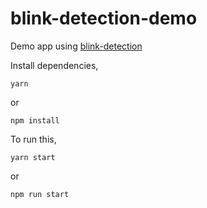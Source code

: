 # blink-detection-demo

Demo app using [blink-detection](https://www.npmjs.com/package/blink-detection)

Install dependencies,


```
yarn
```

or 

```
npm install 
```

To run this,

```
yarn start
```

or 

```
npm run start
```

